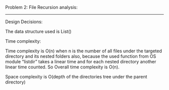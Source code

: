 Problem 2: File Recursion analysis:
**************************************************************

Design Decisions:

The data structure used is List()

Time complexity:

Time complexity is O(n) when n is the number of all files under the targeted directory and its nested folders also, because the used function from OS module “listdir” takes a linear time and for each nested directory another linear time counted.
So Overall time complexity is O(n).

Space complexity is O(depth of the directories tree under the parent directory)
